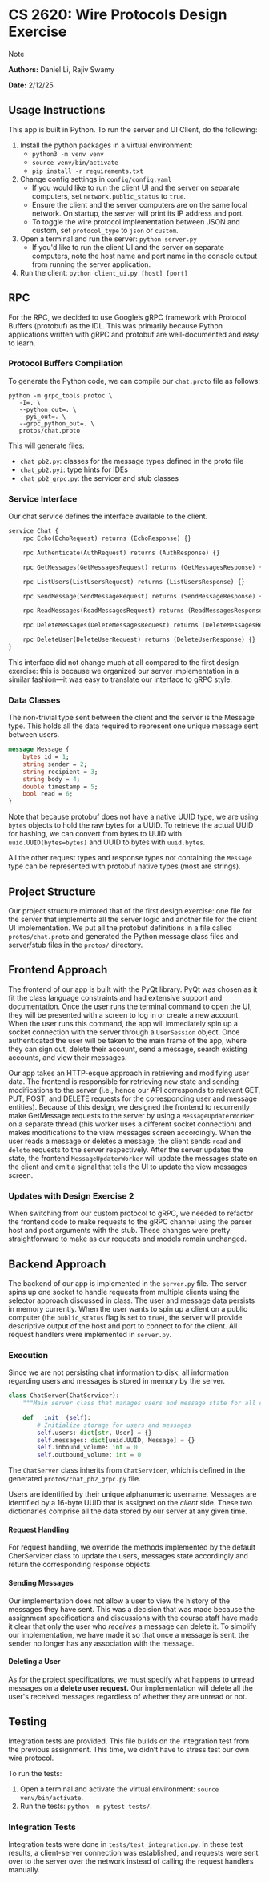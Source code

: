 # CS 2620: Wire Protocols Design Exercise

> [!NOTE]
> **Authors:** Daniel Li, Rajiv Swamy
>
> **Date:** 2/12/25

## Usage Instructions

This app is built in Python. To run the server and UI Client, do the following:

1. Install the python packages in a virtual environment:
    - `python3 -m venv venv`
    - `source venv/bin/activate`
    - `pip install -r requirements.txt`
2. Change config settings in `config/config.yaml`
    - If you would like to run the client UI and the server on separate computers, set `network.public_status` to
      `true`.
    - Ensure the client and the server computers are on the same local network. On startup, the server will print its IP
      address and port.
    - To toggle the wire protocol implementation between JSON and custom, set `protocol_type` to `json` or `custom`.
3. Open a terminal and run the server: `python server.py`
    - If you'd like to run the client UI and the server on separate computers, note the host name and port name in the
      console output from running the server application.
4. Run the client: `python client_ui.py [host] [port]`

## RPC

For the RPC, we decided to use Google’s gRPC framework with Protocol Buffers (protobuf) as the IDL. This was primarily
because Python applications written with gRPC and protobuf are well-documented and easy to learn.

### Protocol Buffers Compilation

To generate the Python code, we can compile our `chat.proto` file as follows:

```
python -m grpc_tools.protoc \
   -I=. \
   --python_out=. \
   --pyi_out=. \
   --grpc_python_out=. \
   protos/chat.proto
```

This will generate files:
- `chat_pb2.py`: classes for the message types defined in the proto file
- `chat_pb2.pyi`: type hints for IDEs
- `chat_pb2_grpc.py`: the servicer and stub classes

### Service Interface

Our chat service defines the interface available to the client.

```protobuf
service Chat {
    rpc Echo(EchoRequest) returns (EchoResponse) {}

    rpc Authenticate(AuthRequest) returns (AuthResponse) {}

    rpc GetMessages(GetMessagesRequest) returns (GetMessagesResponse) {}

    rpc ListUsers(ListUsersRequest) returns (ListUsersResponse) {}

    rpc SendMessage(SendMessageRequest) returns (SendMessageResponse) {}

    rpc ReadMessages(ReadMessagesRequest) returns (ReadMessagesResponse) {}

    rpc DeleteMessages(DeleteMessagesRequest) returns (DeleteMessagesResponse) {}

    rpc DeleteUser(DeleteUserRequest) returns (DeleteUserResponse) {}
}
```

This interface did not change much at all compared to the first design exercise: this is because we organized our server
implementation in a similar fashion—it was easy to translate our interface to gRPC style.

### Data Classes

The non-trivial type sent between the client and the server is the Message type. This holds all the data required to
represent one unique message sent between users.

```protobuf
message Message {
    bytes id = 1;
    string sender = 2;
    string recipient = 3;
    string body = 4;
    double timestamp = 5;
    bool read = 6;
}
```

Note that because protobuf does not have a native UUID type, we are using `bytes` objects to hold the raw bytes for a
UUID. To retrieve the actual UUID for hashing, we can convert from bytes to UUID with `uuid.UUID(bytes=bytes)` and UUID
to bytes with `uuid.bytes`.

All the other request types and response types not containing the `Message` type can be represented with protobuf native
types (most are strings).

## Project Structure

Our project structure mirrored that of the first design exercise: one file for the server that implements all the server
logic and another file for the client UI implementation. We put all the protobuf definitions in a file called
`protos/chat.proto` and generated the Python message class files and server/stub files in the `protos/` directory.

## Frontend Approach

The frontend of our app is built with the PyQt library. PyQt was chosen as it fit the class language constraints and had
extensive support and documentation. Once the user runs the terminal command to open the UI, they will be presented with
a screen to log in or create a new account. When the user runs this command, the app will immediately spin up a socket
connection with the server through a `UserSession` object. Once authenticated the user will be taken to the main frame
of the app, where they can sign out, delete their account, send a message, search existing accounts, and view their
messages.

Our app takes an HTTP-esque approach in retrieving and modifying user data. The frontend is responsible for retrieving
new state and sending modifications to the server (i.e., hence our API corresponds to relevant GET, PUT, POST, and
DELETE requests for the corresponding user and message entities). Because of this design, we designed the frontend to
recurrently make GetMessage requests to the server by using a `MessageUpdaterWorker` on a separate thread (this worker
uses a different socket connection) and makes modifications to the view messages screen accordingly. When the user reads
a message or deletes a message, the client sends `read` and `delete` requests to the server respectively. After the
server updates the state, the frontend `MessageUpdaterWorker` will update the messages state on the client and emit a
signal that tells the UI to update the view messages screen.

### Updates with Design Exercise 2

When switching from our custom protocol to gRPC, we needed to refactor the frontend code to make requests to the gRPC
channel using the parser host and post arguments with the stub. These changes were pretty straightforward to make as our
requests and models remain unchanged.

## Backend Approach

The backend of our app is implemented in the `server.py` file. The server spins up one socket to handle requests from
multiple clients using the selector approach discussed in class. The user and message data persists in memory currently.
When the user wants to spin up a client on a public computer (the `public_status` flag is set to `true`), the server
will provide descriptive output of the host and port to connect to for the client. All request handlers were implemented
in `server.py`.

### Execution

Since we are not persisting chat information to disk, all information regarding users and messages is stored in memory
by the server.

```py
class ChatServer(ChatServicer):
    """Main server class that manages users and message state for all clients."""

    def __init__(self):
        # Initialize storage for users and messages
        self.users: dict[str, User] = {}
        self.messages: dict[uuid.UUID, Message] = {}
        self.inbound_volume: int = 0
        self.outbound_volume: int = 0
```

The `ChatServer` class inherits from `ChatServicer`, which is defined in the generated `protos/chat_pb2_grpc.py` file.

Users are identified by their unique alphanumeric username.
Messages are identified by a 16-byte UUID that is assigned on the _client_ side.
These two dictionaries comprise all the data stored by our server at any given time.

#### Request Handling

For request handling, we override the methods implemented by the default CherServicer class to update the users,
messages state accordingly and return the corresponding response objects.

#### Sending Messages

Our implementation does not allow a user to view the history of the messages they have sent.
This was a decision that was made because the assignment specifications and discussions with the course staff have made
it clear that only the user who _receives_ a message can delete it. To simplify our implementation, we have made it so
that once a message is sent, the sender no longer has any association with the message.

#### Deleting a User

As for the project specifications, we must specify what happens to unread messages on a **delete user request.**
Our implementation will delete all the user's received messages regardless of whether they are unread or not.

## Testing

Integration tests are provided. This file builds on the integration test from the previous assignment. This time, we
didn’t have to stress test our own wire protocol.

To run the tests:

1. Open a terminal and activate the virtual environment: `source venv/bin/activate`.
2. Run the tests: `python -m pytest tests/`.

### Integration Tests

Integration tests were done in `tests/test_integration.py`.
In these test results, a client-server connection was established, and requests were sent over to the server over the
network instead of calling the request handlers manually.
